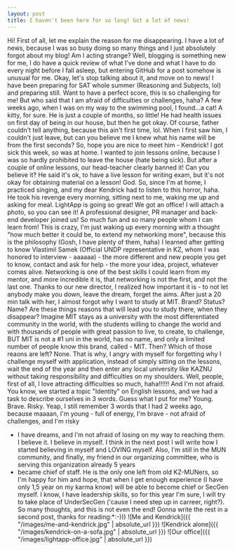 ```yaml
---
layout: post
title: I haven't been here for so long! Got a lot of news!
---
```

Hi! First of all, let me explain the reason for me disappearing. I have a lot of news, because I was so busy doing so many things and I 
just absolutely forgot about my blog! Am I acting strange? Well, blogging is something new for me, I do have a quick review of what I've 
done and what I have to do every night before I fall asleep, but entering GitHub for a post somehow is unusual for me. Okay, let's stop 
talking about it, and move on to news!
I have been preparing for SAT whole summer (Reasoning and Subjects, lol) and preparing still. Want to have a perfect score, this is 
so challenging for me! But who said that I am afraid of difficulties or challenges, haha?
A few weeks ago, when I was on my way to the swimming pool, I found...a cat! A kitty, for sure. He is just a couple of months, so little! 
He had health issues on first day of being in our house, but then he got okay. Of course, father couldn't tell anything, because this ain't
first time, lol. When I first saw him, I couldn't just leave, but can you believe me I knew what his name will be from the first seconds? 
So, hope you are nice to meet him - Kendrick! I got sick this week, so was at home. I wanted to join lessons online, because I was so 
hardly prohibited to leave the house (hate being sick). But after a couple of online lessons, our head-teacher clearly banned it! Can you 
believe it? He said it's ok, to have a live lesson for writing exam, but it's not okay for obtaining material on a lesson! God. So, since 
I'm at home, I practiced singing, and my dear Kendrick had to listen to this horror, haha. He took his revenge every morning, sitting next 
to me, waking me up and asking for meal.
LightApp is going so great! We got an office! I will attach a photo, so you can see it! A professional designer, PR manager and back-end 
developer joined us! So much fun and so many people whom I can learn from! This is crazy, I'm just waking up every morning with a thought 
"how much better it could be, to extend my networking more", because this is the philosophy (Gosh, I have plenty of them, haha) I learned 
after getting to know Vlastimil Samek (Official UNDP representative in KZ, whom I was honored to interview - aaaaaa) - the more different 
and new people you get to know, contact and ask for help - the more your idea, project, whatever comes alive. Networking is one of the 
best skills I could learn from my mentor, and more incredible it is, that networking is not the first, and not the last one.
Thanks to our new director, I realized how important it is - to not let anybody make you down, leave the dream, forget the aims. After 
just a 20 min talk with her, I almost forgot why I want to study at MIT. Brand? Status? Name? Are these things reasons that will lead you 
to study there, when they disappear? Imagine MIT stays as a university with the most differentiated community in the world, with the 
students willing to change the world and with thousands of people with great passion to live, to create, to challenge, BUT MIT is not a #1 
uni in the world, has no name, and only a limited number of people know this brand, called - MIT. Then? Which of those reaons are left? 
None. That is why, I angry with myself for forgetting why I challenge myself with application, instead of simply sitting on the lessons, 
wait the end of the year and then enter any local university like KAZNU without taking responsibility and difficulties on my shoulders. 
Well, people, first of all, I love attracting difficulties so much, haha!!!!!! And I'm not afraid. You know, we started a topic "Identity" 
on English lessons, and we had a task to describe ourselves in 3 words. Guess what I put for me? Young. Brave. Risky. Yeap, I still 
remember 3 words that I had 2 weeks ago, because maaaan, I'm young - full of energy, I'm brave - not afraid of challenges, and I'm risky 
- I have dreams, and I'm not afraid of losing on my way to reaching them. I believe it. I believe in myself. I think in the next post I 
will write how I started believing in myself and LOVING myself.
Also, I'm still in the MUN community, and finally, my friend in our organizing committee, who is serving this organization already 5 years 
- became chief of staff. He is the only one left from old KZ-MUNers, so I'm happy for him and hope, that when I get enough experience (I 
have only 1,5 year on my karma know) will be able to become chief or SecGen myself. I know, I have leadership skills, so for this year I'm 
sure, I will try to take place of UnderSecGen ('cause I need step up in carreer, right?).
So many thoughts, and this is not even the end! Gonna write the rest in a second post, thanks for reading:*:-)))
![Me and Kendrick]({{ "/images/me-and-kendrick.jpg" | absolute_url }}) ![Kendrick alone]({{ "/images/kendrick-on-a-sofa.jpg" | absolute_url }}) ![Our office]({{ "/images/lightapp-office.jpg" | absolute_url }})
